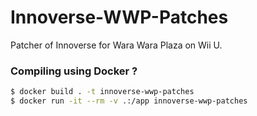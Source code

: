 # Innoverse-WWP-Patches
Patcher of Innoverse for Wara Wara Plaza on Wii U.

### Compiling using Docker ?
```bash
$ docker build . -t innoverse-wwp-patches
$ docker run -it --rm -v .:/app innoverse-wwp-patches
```
